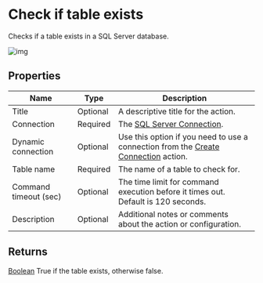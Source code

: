# Check if table exists

Checks if a table exists in a SQL Server database.

![img](https://profitbasedocs.blob.core.windows.net/flowimages/check-if-table-exist.png)

## Properties

| Name            | Type     | Description                                       |
|-----------------|----------|---------------------------------------------------|
| Title              | Optional        | A descriptive title for the action.               |
| Connection      | Required | The [SQL Server Connection](./connection.md).         |
| Dynamic connection | Optional | Use this option if you need to use a connection from the [Create Connection](./create-connection.md) action. |
| Table name      | Required   | The name of a table to check for. |
| Command timeout (sec) | Optional | The time limit for command execution before it times out. Default is 120 seconds.|
| Description      | Optional  | Additional notes or comments about the action or configuration. |

## Returns

[Boolean](https://learn.microsoft.com/en-us/dotnet/api/system.boolean) True if the table exists, otherwise false.
